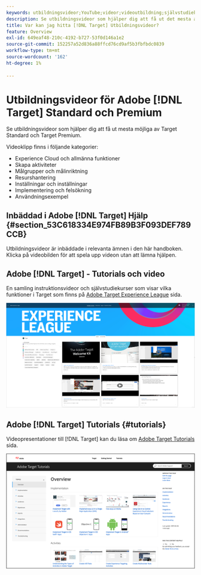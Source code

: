 ```yaml
---
keywords: utbildningsvideor;YouTube;videor;videoutbildning;självstudiekurs;självstudiekurser;video
description: Se utbildningsvideor som hjälper dig att få ut det mesta av [!DNL Target] Standard och [!DNL Target] Premium.
title: Var kan jag hitta [!DNL Target] Utbildningsvideor?
feature: Overview
exl-id: 649eaf48-210c-4192-b727-53f0d146a1e2
source-git-commit: 152257a52d836a88ffcd76cd9af5b3fbfbdc0839
workflow-type: tm+mt
source-wordcount: '162'
ht-degree: 1%

---
```


# Utbildningsvideor för Adobe [!DNL Target] Standard och Premium

Se utbildningsvideor som hjälper dig att få ut mesta möjliga av Target Standard och Target Premium.

Videoklipp finns i följande kategorier:

* Experience Cloud och allmänna funktioner
* Skapa aktiviteter
* Målgrupper och målinriktning
* Resurshantering
* Inställningar och inställningar
* Implementering och felsökning
* Användningsexempel

## Inbäddad i Adobe [!DNL Target] Hjälp {#section_53C618334E974FB89B3F093DEF789CCB}

Utbildningsvideor är inbäddade i relevanta ämnen i den här handboken. Klicka på videobilden för att spela upp videon utan att lämna hjälpen.

## Adobe [!DNL Target] - Tutorials och video

En samling instruktionsvideor och självstudiekurser som visar vilka funktioner i Target som finns på [Adobe Target Experience League](https://guided.adobe.com/#recommended/solutions/target) sida.

![Experience League videofilmer](/help/main/c-intro/assets/experience-league.png)

## Adobe [!DNL Target] Tutorials {#tutorials}

Videopresentationer till [!DNL Target] kan du läsa om [Adobe Target Tutorials](https://experienceleague.adobe.com/docs/target-learn/tutorials/overview.html) sida.

![Självstudiekurser om Adobe Target](/help/main/c-intro/assets/adobe-target-tutorials-new.png)
